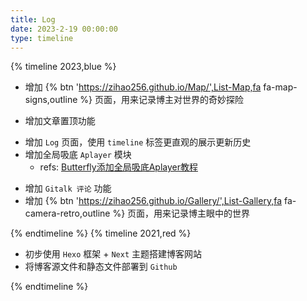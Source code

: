 ```yaml
---
title: Log
date: 2023-2-19 00:00:00
type: timeline
---
```

{% timeline 2023,blue %}

<!-- timeline 02-27 -->
- 增加 {% btn 'https://zihao256.github.io/Map/',List-Map,fa fa-map-signs,outline %} 页面，用来记录博主对世界的奇妙探险
<!-- endtimeline -->

<!-- timeline 02-22 -->

- 增加文章置顶功能

<!-- endtimeline -->

<!-- timeline 02-19 -->

- 增加 `Log` 页面，使用 `timeline` 标签更直观的展示更新历史
- 增加全局吸底 `Aplayer` 模块
  - refs: [Butterfly添加全局吸底Aplayer教程](https://butterfly.js.org/posts/507c070f/#%E6%8F%92%E5%85%A5-Aplayer-html)

<!-- endtimeline -->

<!-- timeline 02-18 -->

- 增加 `Gitalk 评论` 功能
- 增加 {% btn 'https://zihao256.github.io/Gallery/',List-Gallery,fa fa-camera-retro,outline %} 页面，用来记录博主眼中的世界

<!-- endtimeline -->

{% endtimeline %}
{% timeline 2021,red %}

<!-- timeline 04-16 -->

- 初步使用 `Hexo` 框架 + `Next` 主题搭建博客网站
- 将博客源文件和静态文件部署到 `Github`

<!-- endtimeline -->

{% endtimeline %}

